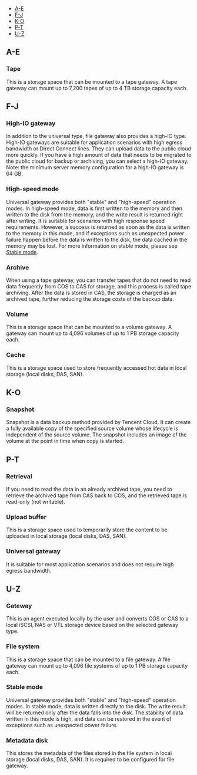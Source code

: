 <div class="tab_list">
<ul>
    <li><a href="#A-E">A-E</a></li>
    <li><a href="#F-J">F-J</a></li>
    <li><a href="#K-O">K-O</a></li>
    <li><a href="#P-T">P-T</a></li>
    <li><a href="#U-Z">U-Z</a></li>
</ul>
</div>  

<span id="A-E"></span>
## A-E 
### Tape  
This is a storage space that can be mounted to a tape gateway. A tape gateway can mount up to 7,200 tapes of up to 4 TB storage capacity each.

<span id="F-J"></span>
## F-J 
### High-IO gateway  
In addition to the universal type, file gateway also provides a high-IO type. High-IO gateways are suitable for application scenarios with high egress bandwidth or Direct Connect lines. They can upload data to the public cloud more quickly. If you have a high amount of data that needs to be migrated to the public cloud for backup or archiving, you can select a high-IO gateway. Note: the minimum server memory configuration for a high-IO gateway is 64 GB.  
### High-speed mode  
Universal gateway provides both "stable" and "high-speed" operation modes. In high-speed mode, data is first written to the memory and then written to the disk from the memory, and the write result is returned right after writing. It is suitable for scenarios with high response speed requirements. However, a success is returned as soon as the data is written to the memory in this mode, and if exceptions such as unexpected power failure happen before the data is written to the disk, the data cached in the memory may be lost. For more information on stable mode, please see <a href="#jump" target="_self">Stable mode</a>.  
### Archive  
When using a tape gateway, you can transfer tapes that do not need to read data frequently from COS to CAS for storage, and this process is called tape archiving. After the data is stored in CAS, the storage is charged as an archived tape, further reducing the storage costs of the backup data.  
### Volume  
This is a storage space that can be mounted to a volume gateway. A gateway can mount up to 4,096 volumes of up to 1 PB storage capacity each.  
### Cache  
This is a storage space used to store frequently accessed hot data in local storage (local disks, DAS, SAN).

<span id="K-O"></span>
## K-O 
### Snapshot  
Snapshot is a data backup method provided by Tencent Cloud. It can create a fully available copy of the specified source volume whose lifecycle is independent of the source volume. The snapshot includes an image of the volume at the point in time when copy is started.

<span id="P-T"></span>
## P-T 
### Retrieval  
If you need to read the data in an already archived tape, you need to retrieve the archived tape from CAS back to COS, and the retrieved tape is read-only (not writable).
### Upload buffer  
This is a storage space used to temporarily store the content to be uploaded in local storage (local disks, DAS, SAN).
### Universal gateway
It is suitable for most application scenarios and does not require high egress bandwidth.

<span id="U-Z"></span>
## U-Z
### Gateway  
This is an agent executed locally by the user and converts COS or CAS to a local iSCSI, NAS or VTL storage device based on the selected gateway type.  
### File system  
This is a storage space that can be mounted to a file gateway. A file gateway can mount up to 4,096 file systems of up to 1 PB storage capacity each.  
### <span id = "jump">Stable mode</span>  
Universal gateway provides both "stable" and "high-speed" operation modes. In stable mode, data is written directly to the disk. The write result will be returned only after the data falls into the disk. The stability of data written in this mode is high, and data can be restored in the event of exceptions such as unexpected power failure.  
### Metadata disk  
This stores the metadata of the files stored in the file system in local storage (local disks, DAS, SAN). It is required to be configured for file gateway.

